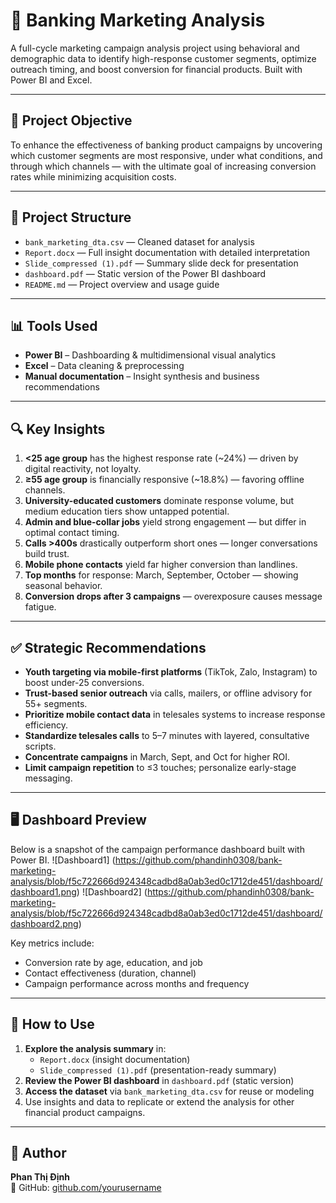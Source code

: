 # 🏦 Banking Marketing Analysis

A full-cycle marketing campaign analysis project using behavioral and demographic data to identify high-response customer segments, optimize outreach timing, and boost conversion for financial products. Built with Power BI and Excel.

---

## 🎯 Project Objective

To enhance the effectiveness of banking product campaigns by uncovering which customer segments are most responsive, under what conditions, and through which channels — with the ultimate goal of increasing conversion rates while minimizing acquisition costs.

---

## 📁 Project Structure

- `bank_marketing_dta.csv` — Cleaned dataset for analysis
- `Report.docx` — Full insight documentation with detailed interpretation
- `Slide_compressed (1).pdf` — Summary slide deck for presentation
- `dashboard.pdf` — Static version of the Power BI dashboard
- `README.md` — Project overview and usage guide

---

## 📊 Tools Used

- **Power BI** – Dashboarding & multidimensional visual analytics
- **Excel** – Data cleaning & preprocessing
- **Manual documentation** – Insight synthesis and business recommendations

---

## 🔍 Key Insights

1. **<25 age group** has the highest response rate (~24%) — driven by digital reactivity, not loyalty.
2. **≥55 age group** is financially responsive (~18.8%) — favoring offline channels.
3. **University-educated customers** dominate response volume, but medium education tiers show untapped potential.
4. **Admin and blue-collar jobs** yield strong engagement — but differ in optimal contact timing.
5. **Calls >400s** drastically outperform short ones — longer conversations build trust.
6. **Mobile phone contacts** yield far higher conversion than landlines.
7. **Top months** for response: March, September, October — showing seasonal behavior.
8. **Conversion drops after 3 campaigns** — overexposure causes message fatigue.

---

## ✅ Strategic Recommendations

- **Youth targeting via mobile-first platforms** (TikTok, Zalo, Instagram) to boost under-25 conversions.
- **Trust-based senior outreach** via calls, mailers, or offline advisory for 55+ segments.
- **Prioritize mobile contact data** in telesales systems to increase response efficiency.
- **Standardize telesales calls** to 5–7 minutes with layered, consultative scripts.
- **Concentrate campaigns** in March, Sept, and Oct for higher ROI.
- **Limit campaign repetition** to ≤3 touches; personalize early-stage messaging.

---

## 🖥️ Dashboard Preview

Below is a snapshot of the campaign performance dashboard built with Power BI.
![Dashboard1] (https://github.com/phandinh0308/bank-marketing-analysis/blob/f5c722666d924348cadbd8a0ab3ed0c1712de451/dashboard/dashboard1.png)
![Dashboard2] (https://github.com/phandinh0308/bank-marketing-analysis/blob/f5c722666d924348cadbd8a0ab3ed0c1712de451/dashboard/dashboard2.png)

Key metrics include:
- Conversion rate by age, education, and job
- Contact effectiveness (duration, channel)
- Campaign performance across months and frequency

---

## 📌 How to Use

1. **Explore the analysis summary** in:
   - `Report.docx` (insight documentation)
   - `Slide_compressed (1).pdf` (presentation-ready summary)
2. **Review the Power BI dashboard** in `dashboard.pdf` (static version)
3. **Access the dataset** via `bank_marketing_dta.csv` for reuse or modeling
4. Use insights and data to replicate or extend the analysis for other financial product campaigns.

---

## 👤 Author
**Phan Thị Định**  
💼 GitHub: [github.com/yourusername](https://github.com/yourusername)

